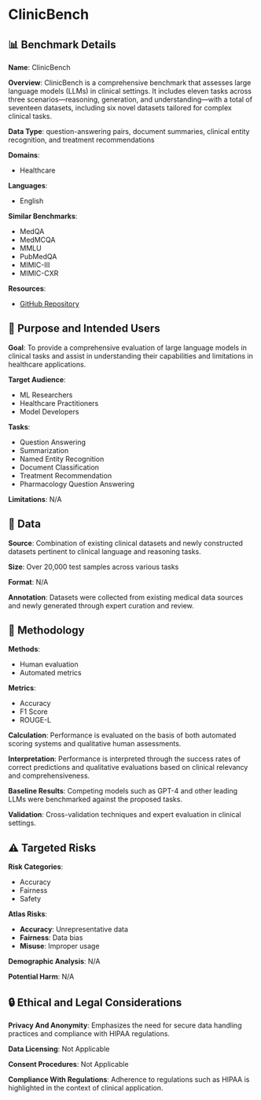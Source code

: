 # ClinicBench

## 📊 Benchmark Details

**Name**: ClinicBench

**Overview**: ClinicBench is a comprehensive benchmark that assesses large language models (LLMs) in clinical settings. It includes eleven tasks across three scenarios—reasoning, generation, and understanding—with a total of seventeen datasets, including six novel datasets tailored for complex clinical tasks.

**Data Type**: question-answering pairs, document summaries, clinical entity recognition, and treatment recommendations

**Domains**:
- Healthcare

**Languages**:
- English

**Similar Benchmarks**:
- MedQA
- MedMCQA
- MMLU
- PubMedQA
- MIMIC-III
- MIMIC-CXR

**Resources**:
- [GitHub Repository](https://github.com/AI-in-Health/ClinicBench)

## 🎯 Purpose and Intended Users

**Goal**: To provide a comprehensive evaluation of large language models in clinical tasks and assist in understanding their capabilities and limitations in healthcare applications.

**Target Audience**:
- ML Researchers
- Healthcare Practitioners
- Model Developers

**Tasks**:
- Question Answering
- Summarization
- Named Entity Recognition
- Document Classification
- Treatment Recommendation
- Pharmacology Question Answering

**Limitations**: N/A

## 💾 Data

**Source**: Combination of existing clinical datasets and newly constructed datasets pertinent to clinical language and reasoning tasks.

**Size**: Over 20,000 test samples across various tasks

**Format**: N/A

**Annotation**: Datasets were collected from existing medical data sources and newly generated through expert curation and review.

## 🔬 Methodology

**Methods**:
- Human evaluation
- Automated metrics

**Metrics**:
- Accuracy
- F1 Score
- ROUGE-L

**Calculation**: Performance is evaluated on the basis of both automated scoring systems and qualitative human assessments.

**Interpretation**: Performance is interpreted through the success rates of correct predictions and qualitative evaluations based on clinical relevancy and comprehensiveness.

**Baseline Results**: Competing models such as GPT-4 and other leading LLMs were benchmarked against the proposed tasks.

**Validation**: Cross-validation techniques and expert evaluation in clinical settings.

## ⚠️ Targeted Risks

**Risk Categories**:
- Accuracy
- Fairness
- Safety

**Atlas Risks**:
- **Accuracy**: Unrepresentative data
- **Fairness**: Data bias
- **Misuse**: Improper usage

**Demographic Analysis**: N/A

**Potential Harm**: N/A

## 🔒 Ethical and Legal Considerations

**Privacy And Anonymity**: Emphasizes the need for secure data handling practices and compliance with HIPAA regulations.

**Data Licensing**: Not Applicable

**Consent Procedures**: Not Applicable

**Compliance With Regulations**: Adherence to regulations such as HIPAA is highlighted in the context of clinical application.
